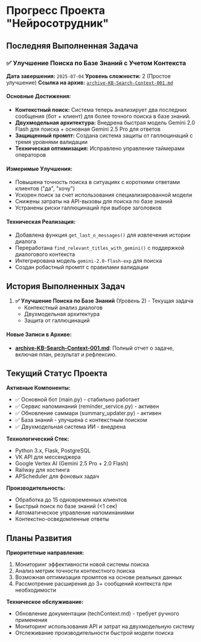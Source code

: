 # Прогресс Проекта "Нейросотрудник"

## Последняя Выполненная Задача

### ✅ Улучшение Поиска по Базе Знаний с Учетом Контекста
**Дата завершения:** `2025-07-04`
**Уровень сложности:** 2 (Простое улучшение)
**Ссылка на архив:** [`archive-KB-Search-Context-001.md`](./archive/archive-KB-Search-Context-001.md)

#### Основные Достижения:
- **Контекстный поиск:** Система теперь анализирует два последних сообщения (бот + клиент) для более точного поиска в базе знаний.
- **Двухмодельная архитектура:** Внедрена быстрая модель Gemini 2.0 Flash для поиска + основная Gemini 2.5 Pro для ответов
- **Защищенный промпт:** Создана система защиты от галлюцинаций с тремя уровнями валидации
- **Техническая оптимизация:** Исправлено управление таймерами операторов

#### Измеримые Улучшения:
- Повышена точность поиска в ситуациях с короткими ответами клиентов ("да", "хочу")
- Ускорен поиск за счет использования специализированной модели
- Снижены затраты на API-вызовы для поиска по базе знаний
- Устранены риски галлюцинаций при выборе заголовков

#### Техническая Реализация:
- Добавлена функция `get_last_n_messages()` для извлечения истории диалога
- Переработана `find_relevant_titles_with_gemini()` с поддержкой диалогового контекста  
- Интегрирована модель `gemini-2.0-flash-exp` для поиска
- Создан робастный промпт с правилами валидации

## История Выполненных Задач

1. **✅ Улучшение Поиска по Базе Знаний** (Уровень 2) - Текущая задача
   - Контекстный анализ диалогов
   - Двухмодельная архитектура 
   - Защита от галлюцинаций

#### Новые Записи в Архиве:
- **[archive-KB-Search-Context-001.md](./archive/archive-KB-Search-Context-001.md)**: Полный отчет о задаче, включая план, результат и рефлексию.

## Текущий Статус Проекта

**Активные Компоненты:**
- ✅ Основной бот (main.py) - стабильно работает
- ✅ Сервис напоминаний (reminder_service.py) - активен
- ✅ Обновление саммари (summary_updater.py) - активен 
- ✅ База знаний - улучшена с контекстным поиском
- ✅ Двухмодельная система ИИ - внедрена

**Технологический Стек:**
- Python 3.x, Flask, PostgreSQL
- VK API для мессенджера
- Google Vertex AI (Gemini 2.5 Pro + 2.0 Flash)
- Railway для хостинга
- APScheduler для фоновых задач

**Производительность:**
- Обработка до 15 одновременных клиентов
- Быстрый поиск по базе знаний (<1 сек)
- Автоматическое управление напоминаниями
- Контекстно-осведомленные ответы

## Планы Развития

**Приоритетные направления:**
1. Мониторинг эффективности новой системы поиска
2. Анализ метрик точности контекстного поиска
3. Возможная оптимизация промптов на основе реальных данных
4. Рассмотрение расширения до 3+ сообщений контекста при необходимости

**Техническое обслуживание:**
- Обновление документации (techContext.md) - требует ручного применения
- Мониторинг использования API и затрат на двухмодельную систему
- Отслеживание производительности быстрой модели поиска 